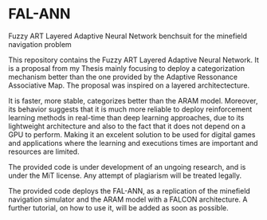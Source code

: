 # FAL-ANN
Fuzzy ART Layered Adaptive Neural Network benchsuit for the minefield navigation problem

This repository contains the Fuzzy ART Layered Adaptive Neural Network. It is a proposal from my Thesis mainly focusing to deploy a categorization mechanism better than the one provided by the Adaptive Ressonance Associative Map. The proposal was inspired on a layered architectecture. 

It is faster, more stable, categorizes better than the ARAM model. Moreover, its behavior suggests that it is much more reliable to deploy reinforcement learning methods in real-time than deep learning approaches, due to its lightweight architecture and also to the fact that it does not depend on a GPU to perform. Making it an excelent solution to be used for digital games and applications where the learning and executions times are important and resources are limited.

The provided code is under development of an ungoing research, and is under the MiT license. Any attempt of plagiarism will be treated legally.

The provided code deploys the FAL-ANN, as a replication of the minefield navigation simulator and the ARAM model with a FALCON architecture. A further tutorial, on how to use it, will be added as soon as possible.
